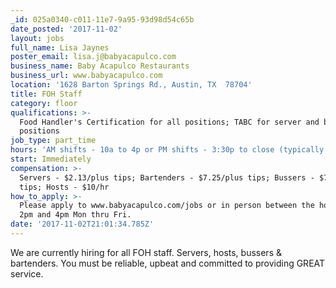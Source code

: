 ```yaml
---
_id: 025a0340-c011-11e7-9a95-93d98d54c65b
date_posted: '2017-11-02'
layout: jobs
full_name: Lisa Jaynes
poster_email: lisa.j@babyacapulco.com
business_name: Baby Acapulco Restaurants
business_url: www.babyacapulco.com
location: '1628 Barton Springs Rd., Austin, TX  78704'
title: FOH Staff
category: floor
qualifications: >-
  Food Handler's Certification for all positions; TABC for server and bartender
  positions
job_type: part_time
hours: 'AM shifts - 10a to 4p or PM shifts - 3:30p to close (typically 11p)'
start: Immediately
compensation: >-
  Servers - $2.13/plus tips; Bartenders - $7.25/plus tips; Bussers - $7.25/plus
  tips; Hosts - $10/hr
how_to_apply: >-
  Please apply to www.babyacapulco.com/jobs or in person between the hours of
  2pm and 4pm Mon thru Fri.
date: '2017-11-02T21:01:34.785Z'
---
```

We are currently hiring for all FOH staff.  Servers, hosts, bussers & bartenders.  You must be reliable, upbeat and committed to providing GREAT service.
